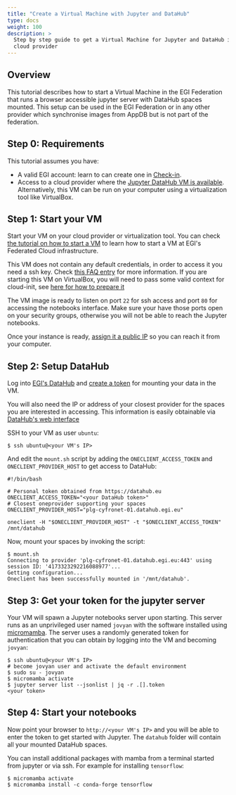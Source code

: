 ```yaml
---
title: "Create a Virtual Machine with Jupyter and DataHub"
type: docs
weight: 100
description: >
  Step by step guide to get a Virtual Machine for Jupyter and DataHub in your
  cloud provider
---
```


## Overview

This tutorial describes how to start a Virtual Machine in the EGI Federation
that runs a browser accessible jupyter server with DataHub spaces mounted. This
setup can be used in the EGI Federation or in any other provider which
synchronise images from AppDB but is not part of the federation.

## Step 0: Requirements

This tutorial assumes you have:

- A valid EGI account: learn to can create one in
  [Check-in](../../aai/check-in/signup).
- Access to a cloud provider where the
  [Jupyter DataHub VM is available](https://appdb.egi.eu/store/vappliance/jupyter.datahub.vm).
  Alternatively, this VM can be run on your computer using a virtualization tool
  like VirtualBox.

## Step 1: Start your VM

Start your VM on your cloud provider or virtualization tool. You can check
[the tutorial on how to start a VM](../create-your-first-virtual-machine) to
learn how to start a VM at EGI's Federated Cloud infrastructure.

This VM does not contain any default credentials, in order to access it you need
a ssh key. Check
[this FAQ entry](../../compute/cloud-compute/faq/#how-can-i-inject-my-public-ssh-key-into-the-machine)
for more information. If you are starting this VM on VirtualBox, you will need
to pass some valid context for cloud-init, see
[here for how to prepare it](https://superuser.com/a/853957)

The VM image is ready to listen on port `22` for ssh access and port `80` for
accessing the notebooks interface. Make sure your have those ports open on your
security groups, otherwise you will not be able to reach the Jupyter notebooks.

Once your instance is ready,
[assign it a public IP](../../compute/cloud-compute/faq/#how-can-i-assign-a-public-ip-to-my-vm)
so you can reach it from your computer.

## Step 2: Setup DataHub

Log into [EGI's DataHub](https://datahub.egi.eu/) and
[create a token](../../data/management/datahub/clients/#generating-tokens-for-using-oneclient-or-apis)
for mounting your data in the VM.

You will also need the IP or address of your closest provider for the spaces you
are interested in accessing. This information is easily obtainable via
[DataHub's web interface](../../data/management/datahub/clients/#using-the-web-interface)

SSH to your VM as user `ubuntu`:

```shell
$ ssh ubuntu@<your VM's IP>
```

And edit the `mount.sh` script by adding the `ONECLIENT_ACCESS_TOKEN` and
`ONECLIENT_PROVIDER_HOST` to get access to DataHub:

```shell
#!/bin/bash

# Personal token obtained from https://datahub.eu
ONECLIENT_ACCESS_TOKEN="<your DataHub token>"
# Closest oneprovider supporting your spaces
ONECLIENT_PROVIDER_HOST="plg-cyfronet-01.datahub.egi.eu"

oneclient -H "$ONECLIENT_PROVIDER_HOST" -t "$ONECLIENT_ACCESS_TOKEN" /mnt/datahub
```

Now, mount your spaces by invoking the script:

```shell
$ mount.sh
Connecting to provider 'plg-cyfronet-01.datahub.egi.eu:443' using session ID: '4173323292216088977'...
Getting configuration...
Oneclient has been successfully mounted in '/mnt/datahub'.
```

## Step 3: Get your token for the jupyter server

Your VM will spawn a Jupyter notebooks server upon starting. This server runs as
an unprivileged user named `jovyan` with the software installed using
[micromamba](https://mamba.readthedocs.io/). The server uses a randomly
generated token for authentication that you can obtain by logging into the VM
and becoming `jovyan`:

```shell
$ ssh ubuntu@<your VM's IP>
# become jovyan user and activate the default environment
$ sudo su - jovyan
$ micromamba activate
$ jupyter server list --jsonlist | jq -r .[].token
<your token>
```

## Step 4: Start your notebooks

Now point your browser to `http://<your VM's IP>` and you will be able to enter
the token to get started with Jupyter. The `datahub` folder will contain all
your mounted DataHub spaces.

You can install additional packages with mamba from a terminal started from
jupyter or via ssh. For example for installing `tensorflow`:

```shell
$ micromamba activate
$ micromamba install -c conda-forge tensorflow
```
